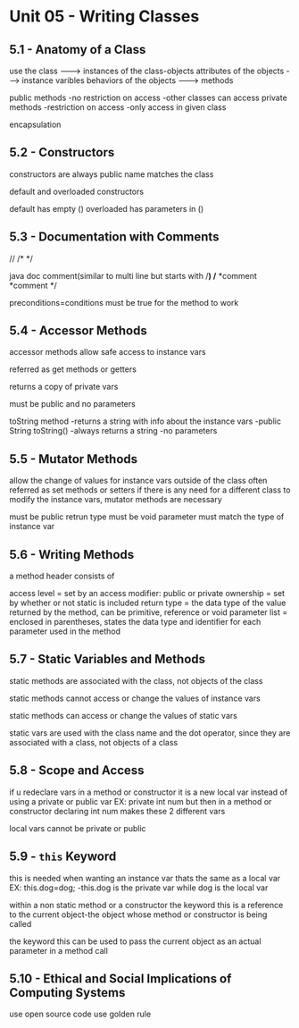 # Unit 05 - Writing Classes

## 5.1 - Anatomy of a Class

use the class ---> instances of the class-objects
attributes of the objects ---> instance varibles
behaviors of the objects ---> methods

public methods
-no restriction on access
-other classes can access
private methods
-restriction on access
-only access in given class

encapsulation

## 5.2 - Constructors

constructors are always public
name matches the class

default and overloaded constructors

default has empty ()
overloaded has parameters in ()

## 5.3 - Documentation with Comments

//
/*    */

java doc comment(similar to multi line but starts with /**)
/**
*comment
*comment
*/

preconditions=conditions must be true for the method to work

## 5.4 - Accessor Methods

accessor methods allow safe access to instance vars

referred as get methods or getters

returns a copy of private vars

must be public and no parameters

toString method
-returns a string with info about the instance vars
-public String toString()
-always returns a string
-no parameters

## 5.5 - Mutator Methods

allow the change of values for instance vars outside of the class
often referred as set methods or setters
if there is any need for a different class to modify the instance vars, mutator methods are necessary

must be public
retrun type must be void
parameter must match the type of instance var

## 5.6 - Writing Methods

a method header consists of

access level = set by an access modifier: public or private
ownership = set by whether or not static is included
return type = the data type of the value returned by the method, can be primitive, reference or void
parameter list = enclosed in parentheses, states the data type and identifier for each parameter used in the method

## 5.7 - Static Variables and Methods

static methods are associated with the class, not objects of the class

static methods cannot access or change the values of instance vars

static methods can access or change the values of static vars

static vars are used with the class name and the dot operator, since they are associated with a class, not objects of a class

## 5.8 - Scope and Access

if u redeclare vars in a method or constructor it is a new local var instead of using a private or public var
EX: private int num but then in a method or constructor declaring int num makes these 2 different vars

local vars cannot be private or public

## 5.9 - `this` Keyword

this is needed when wanting an instance var thats the same as a local var
EX: this.dog=dog;
-this.dog is the private var while dog is the local var

within a non static method or a constructor the keyword this is a reference to the current object-the object whose method or constructor is being called

the keyword this can be used to pass the current object as an actual parameter in a method call

## 5.10 - Ethical and Social Implications of Computing Systems

use open source code
use golden rule